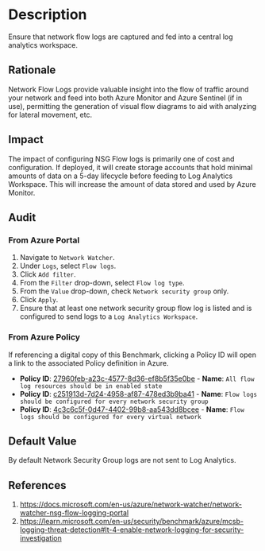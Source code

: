 # Description

Ensure that network flow logs are captured and fed into a central log analytics workspace.

## Rationale

Network Flow Logs provide valuable insight into the flow of traffic around your network and feed into both Azure Monitor and Azure Sentinel (if in use), permitting the generation of visual flow diagrams to aid with analyzing for lateral movement, etc.

## Impact

The impact of configuring NSG Flow logs is primarily one of cost and configuration. If deployed, it will create storage accounts that hold minimal amounts of data on a 5-day lifecycle before feeding to Log Analytics Workspace. This will increase the amount of data stored and used by Azure Monitor.

## Audit

### From Azure Portal

1. Navigate to `Network Watcher`.
2. Under `Logs`, select `Flow logs`.
3. Click `Add filter`.
4. From the `Filter` drop-down, select `Flow log type`.
5. From the `Value` drop-down, check `Network security group` only.
6. Click `Apply`.
7. Ensure that at least one network security group flow log is listed and is configured to send logs to a `Log Analytics Workspace`.

### From Azure Policy

If referencing a digital copy of this Benchmark, clicking a Policy ID will open a link to the associated Policy definition in Azure.

- **Policy ID**: [27960feb-a23c-4577-8d36-ef8b5f35e0be](https://portal.azure.com/#view/Microsoft_Azure_Policy/PolicyDetailBlade/definitionId/%2Fproviders%2FMicrosoft.Authorization%2FpolicyDefinitions%2F27960feb-a23c-4577-8d36-ef8b5f35e0be) - **Name**: `All flow log resources should be in enabled state`
- **Policy ID**: [c251913d-7d24-4958-af87-478ed3b9ba41](https://portal.azure.com/#view/Microsoft_Azure_Policy/PolicyDetailBlade/definitionId/%2Fproviders%2FMicrosoft.Authorization%2FpolicyDefinitions%2Fc251913d-7d24-4958-af87-478ed3b9ba41) - **Name**: `Flow logs should be configured for every network security group`
- **Policy ID**: [4c3c6c5f-0d47-4402-99b8-aa543dd8bcee](https://portal.azure.com/#view/Microsoft_Azure_Policy/PolicyDetailBlade/definitionId/%2Fproviders%2FMicrosoft.Authorization%2FpolicyDefinitions%2F4c3c6c5f-0d47-4402-99b8-aa543dd8bcee) - **Name**: `Flow logs should be configured for every virtual network`

## Default Value

By default Network Security Group logs are not sent to Log Analytics.

## References

1. <https://docs.microsoft.com/en-us/azure/network-watcher/network-watcher-nsg-flow-logging-portal>
2. <https://learn.microsoft.com/en-us/security/benchmark/azure/mcsb-logging-threat-detection#lt-4-enable-network-logging-for-security-investigation>
